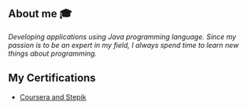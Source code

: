 ## About me :mortar_board:

<p><em>Developing applications using Java programming language. Since my passion is to be an expert in my field, I always spend time to learn new things about programming.
</em></p>

## My Certifications
- [Coursera and Stepik](https://github.com/AxelrodAdil/Certificates)
